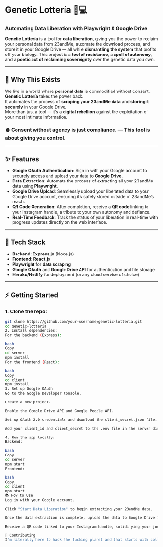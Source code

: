 # **Genetic Lottería** 🔮💻  
### **Automating Data Liberation with Playwright & Google Drive**

**Genetic Lottería** is a tool for **data liberation**, giving you the power to reclaim your personal data from 23andMe, automate the download process, and store it in your Google Drive — all while **dismantling the system** that profits off your biology. This project is a **tool of resistance**, a **spell of autonomy**, and a **poetic act of reclaiming sovereignty** over the genetic data you own.

---

## 🚨 **Why This Exists**  
We live in a world where **personal data** is commodified without consent. **Genetic Lottería** takes the power back.  
It automates the process of **scraping your 23andMe data** and **storing it securely** in your Google Drive.  
More than just a tool — it’s a **digital rebellion** against the exploitation of your most intimate information.

### 🩸 Consent without agency is just compliance.  — This tool is about giving **you** control.

---

## ✨ **Features**  
- **Google OAuth Authentication**: Sign in with your Google account to securely access and upload your data to **Google Drive**.
- **Data Extraction**: Automate the process of extracting all your 23andMe data using **Playwright**.
- **Google Drive Upload**: Seamlessly upload your liberated data to your Google Drive account, ensuring it’s safely stored outside of 23andMe’s reach.
- **QR Code Generation**: After completion, receive a **QR code** linking to your Instagram handle, a tribute to your own autonomy and defiance.
- **Real-Time Feedback**: Track the status of your liberation in real-time with progress updates directly on the web interface.

---

## 🔧 **Tech Stack**
- **Backend**: **Express.js** (Node.js)
- **Frontend**: **React.js**
- **Playwright** for **data scraping**
- **Google OAuth** and **Google Drive API** for authentication and file storage
- **Heroku/Netlify** for deployment (or any cloud service of choice)

---

## ⚡ **Getting Started**

### 1. Clone the repo:

```bash
git clone https://github.com/your-username/genetic-lotteria.git
cd genetic-lotteria
2. Install dependencies:
For the backend (Express):

bash
Copy
cd server
npm install
For the frontend (React):

bash
Copy
cd client
npm install
3. Set up Google OAuth
Go to the Google Developer Console.

Create a new project.

Enable the Google Drive API and Google People API.

Set up OAuth 2.0 credentials and download the client_secret.json file.

Add your client_id and client_secret to the .env file in the server directory.

4. Run the app locally:
Backend:

bash
Copy
cd server
npm start
Frontend:

bash
Copy
cd client
npm start
📚 How to Use
Log in with your Google account.

Click "Start Data Liberation" to begin extracting your 23andMe data.

Once the data extraction is complete, upload the data to Google Drive for safe storage.

Receive a QR code linked to your Instagram handle, solidifying your journey towards autonomy.

📜 Contributing
I'm literally here to hack the fucking planet and that starts with collaboration, baby! This project really has a short-lived use-case but if anyone ever wants to join me in algorhythmic anarchy I welcome it with open arms!
